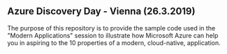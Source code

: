 ## Azure Discovery Day - Vienna (26.3.2019)
The purpose of this repository is to provide the sample code used in the "Modern Applications" session to illustrate how Microsoft Azure can help you in aspiring to the 10 properties of a modern, cloud-native, application. 
